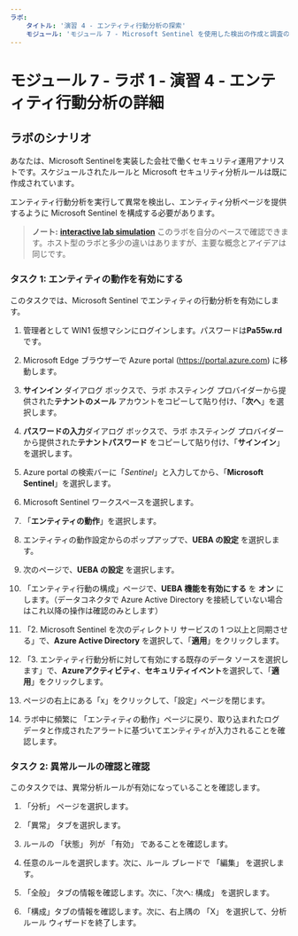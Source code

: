 ```yaml
---
ラボ:
    タイトル: '演習 4 - エンティティ行動分析の探索'
    モジュール: 'モジュール 7 - Microsoft Sentinel を使用した検出の作成と調査の実行'
---
```


# モジュール 7 - ラボ 1 - 演習 4 - エンティティ行動分析の詳細

## ラボのシナリオ

あなたは、Microsoft Sentinelを実装した会社で働くセキュリティ運用アナリストです。スケジュールされたルールと Microsoft セキュリティ分析ルールは既に作成されています。

エンティティ行動分析を実行して異常を検出し、エンティティ分析ページを提供するように Microsoft Sentinel を構成する必要があります。

>**ノート:** **[interactive lab simulation](https://mslabs.cloudguides.com/guides/SC-200%20Lab%20Simulation%20-%20Explore%20entity%20behavior%20analytics)** このラボを自分のペースで確認できます。ホスト型のラボと多少の違いはありますが、主要な概念とアイデアは同じです。

### タスク 1: エンティティの動作を有効にする

このタスクでは、Microsoft Sentinel でエンティティの行動分析を有効にします。

1. 管理者として WIN1 仮想マシンにログインします。パスワードは**Pa55w.rd** です。  

1. Microsoft Edge ブラウザーで Azure portal (https://portal.azure.com) に移動します。

1. **サインイン** ダイアログ ボックスで、ラボ ホスティング プロバイダーから提供された**テナントのメール** アカウントをコピーして貼り付け、「**次へ**」を選択します。

1. **パスワードの入力**ダイアログ ボックスで、ラボ ホスティング プロバイダーから提供された**テナントパスワード** をコピーして貼り付け、「**サインイン**」を選択します。

1. Azure portal の検索バーに「*Sentinel*」と入力してから、「**Microsoft Sentinel**」を選択します。

1. Microsoft Sentinel ワークスペースを選択します。

1. 「**エンティティの動作**」を選択します。 

1. エンティティの動作設定からのポップアップで、**UEBA の設定** を選択します。

1. 次のページで、**UEBA の設定** を選択します。

1. 「エンティティ行動の構成」ページで、**UEBA 機能を有効にする** を **オン** にします。（データコネクタで Azure Active Directory を接続していない場合はこれ以降の操作は確認のみとします）

1. 「2. Microsoft Sentinel を次のディレクトリ サービスの 1 つ以上と同期させる」で、**Azure Active Directory** を選択して、「**適用**」をクリックします。

1. 「3. エンティティ行動分析に対して有効にする既存のデータ ソースを選択します」で、**Azureアクティビティ**、**セキュリティイベント**を選択して、「**適用**」をクリックします。

1. ページの右上にある「x」をクリックして、「設定」ページを閉じます。

1. ラボ中に頻繁に 「エンティティの動作」ページに戻り、取り込まれたログ データと作成されたアラートに基づいてエンティティが入力されることを確認します。


### タスク 2: 異常ルールの確認と確認

このタスクでは、異常分析ルールが有効になっていることを確認します。

1. 「分析」 ページを選択します。

1. 「異常」 タブを選択します。

1. ルールの 「状態」 列が 「有効」 であることを確認します。

1. 任意のルールを選択します。次に、ルール ブレードで 「編集」 を選択します。

1. 「全般」 タブの情報を確認します。次に、「次へ: 構成」 を選択します。

1. 「構成」タブの情報を確認します。次に、右上隅の 「X」 を選択して、分析ルール ウィザードを終了します。


